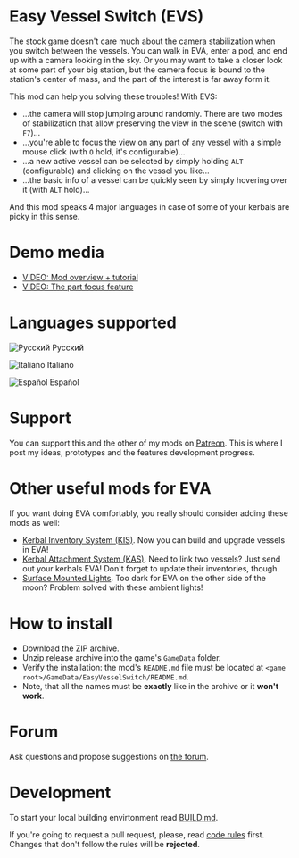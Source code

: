 # Easy Vessel Switch (EVS)

The stock game doesn't care much about the camera stabilization when you switch between the vessels. You can walk in EVA, enter a pod, and end up with a camera looking in the sky. Or you may want to take a closer look at some part of your big station, but the camera focus is
bound to the station's center of mass, and the part of the interest is far away form it.

This mod can help you solving these troubles! With EVS:

* ...the camera will stop jumping around randomly. There are two modes of stabilization that allow preserving the view in the scene (switch with `F7`)...
* ...you're able to focus the view on any part of any vessel with a simple mouse click (with `O` hold, it's configurable)...
* ...a new active vessel can be selected by simply holding `ALT` (configurable) and clicking on the vessel you like...
* ...the basic info of a vessel can be quickly seen by simply hovering over it (with `ALT` hold)...

And this mod speaks 4 major languages in case of some of your kerbals are picky in this sense.

# Demo media

* [VIDEO: Mod overview + tutorial](https://www.youtube.com/watch?v=AKOtPQSLfRY)
* [VIDEO: The part focus feature](https://www.youtube.com/watch?v=Lb1KB8hSrw8)

# Languages supported

![Русский](https://github.com/ihsoft/EasyVesselSwitch/raw/WikiContent/WikiImages/Russian-small-flag.png) Русский

![Italiano](https://github.com/ihsoft/EasyVesselSwitch/raw/WikiContent/WikiImages/Italian-small-flag.png) Italiano

![Español](https://github.com/ihsoft/EasyVesselSwitch/raw/WikiContent/WikiImages/Spanish-small-flag.png) Español

# Support

You can support this and the other of my mods on [Patreon](https://www.patreon.com/ihsoft). This is where I post my ideas, prototypes and the features development progress.

# Other useful mods for EVA

If you want doing EVA comfortably, you really should consider adding these mods as well:

* [Kerbal Inventory System (KIS)](https://forum.kerbalspaceprogram.com/index.php?/topic/149848-14-kerbal-inventory-system-kis-v114/). Now you can build and upgrade vessels in EVA!
* [Kerbal Attachment System (KAS)](https://forum.kerbalspaceprogram.com/index.php?/topic/142594-15-kerbal-attachment-system-kas-v10/). Need to link two vessels? Just send out your kerbals EVA! Don't forget to update their inventories, though.
* [Surface Mounted Lights](https://forum.kerbalspaceprogram.com/index.php?/topic/139724-15-surface-mounted-lights-v19/). Too dark for EVA on the other side of the moon? Problem solved with these ambient lights!

# How to install

* Download the ZIP archive.
* Unzip release archive into the game's `GameData` folder.
* Verify the installation: the mod's `README.md` file must be located at `<game root>/GameData/EasyVesselSwitch/README.md`.
* Note, that all the names must be __exactly__ like in the archive or it __won't work__.

# Forum

Ask questions and propose suggestions on
[the forum](http://forum.kerbalspaceprogram.com/index.php?/topic/141180-12-easy-vessel-switch-evs-v120/).

# Development

To start your local building envirtonment read [BUILD.md](https://github.com/ihsoft/EasyVesselSwitch/blob/master/BUILD.md).

If you're going to request a pull request, please, read [code rules](https://github.com/ihsoft/EasyVesselSwitch/blob/master/Source/README.md) first.
Changes that don't follow the rules will be **rejected**.
